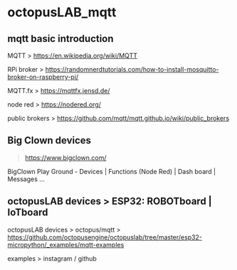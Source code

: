 # octopusLAB_mqtt
## mqtt basic introduction

MQTT >  https://en.wikipedia.org/wiki/MQTT

RPi broker > https://randomnerdtutorials.com/how-to-install-mosquitto-broker-on-raspberry-pi/

MQTT.fx > https://mqttfx.jensd.de/

node red > https://nodered.org/

public brokers > https://github.com/mqtt/mqtt.github.io/wiki/public_brokers

## Big Clown devices 

> https://www.bigclown.com/

BigClown Play Ground - Devices | Functions (Node Red) | Dash board | Messages ...

## octopusLAB devices > ESP32: ROBOTboard | IoTboard

octopusLAB devices > octopus/mqtt > https://github.com/octopusengine/octopuslab/tree/master/esp32-micropython/_examples/mqtt-examples

examples > instagram / github



